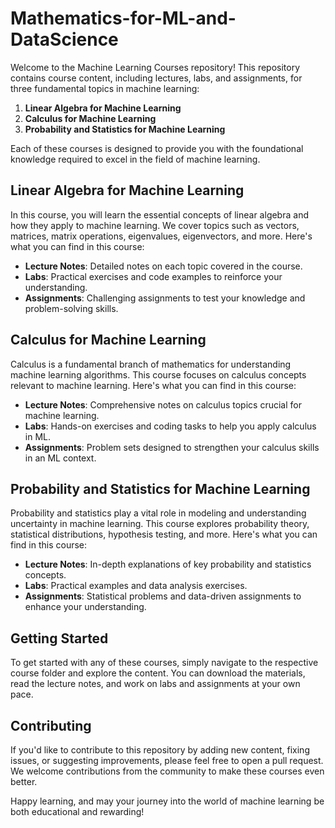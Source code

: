 # Mathematics-for-ML-and-DataScience

Welcome to the Machine Learning Courses repository! This repository contains course content, including lectures, labs, and assignments, for three fundamental topics in machine learning:

1. **Linear Algebra for Machine Learning**
2. **Calculus for Machine Learning**
3. **Probability and Statistics for Machine Learning**

Each of these courses is designed to provide you with the foundational knowledge required to excel in the field of machine learning.

## Linear Algebra for Machine Learning

In this course, you will learn the essential concepts of linear algebra and how they apply to machine learning. We cover topics such as vectors, matrices, matrix operations, eigenvalues, eigenvectors, and more. Here's what you can find in this course:

- **Lecture Notes**: Detailed notes on each topic covered in the course.
- **Labs**: Practical exercises and code examples to reinforce your understanding.
- **Assignments**: Challenging assignments to test your knowledge and problem-solving skills.

## Calculus for Machine Learning

Calculus is a fundamental branch of mathematics for understanding machine learning algorithms. This course focuses on calculus concepts relevant to machine learning. Here's what you can find in this course:

- **Lecture Notes**: Comprehensive notes on calculus topics crucial for machine learning.
- **Labs**: Hands-on exercises and coding tasks to help you apply calculus in ML.
- **Assignments**: Problem sets designed to strengthen your calculus skills in an ML context.

## Probability and Statistics for Machine Learning

Probability and statistics play a vital role in modeling and understanding uncertainty in machine learning. This course explores probability theory, statistical distributions, hypothesis testing, and more. Here's what you can find in this course:

- **Lecture Notes**: In-depth explanations of key probability and statistics concepts.
- **Labs**: Practical examples and data analysis exercises.
- **Assignments**: Statistical problems and data-driven assignments to enhance your understanding.

## Getting Started

To get started with any of these courses, simply navigate to the respective course folder and explore the content. You can download the materials, read the lecture notes, and work on labs and assignments at your own pace.

## Contributing

If you'd like to contribute to this repository by adding new content, fixing issues, or suggesting improvements, please feel free to open a pull request. We welcome contributions from the community to make these courses even better.

Happy learning, and may your journey into the world of machine learning be both educational and rewarding!
